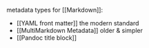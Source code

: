 metadata types for [[Markdown]]:
- [[YAML front matter]] the modern standard
- [[MultiMarkdown Metadata]] older & simpler
- [[Pandoc title block]]